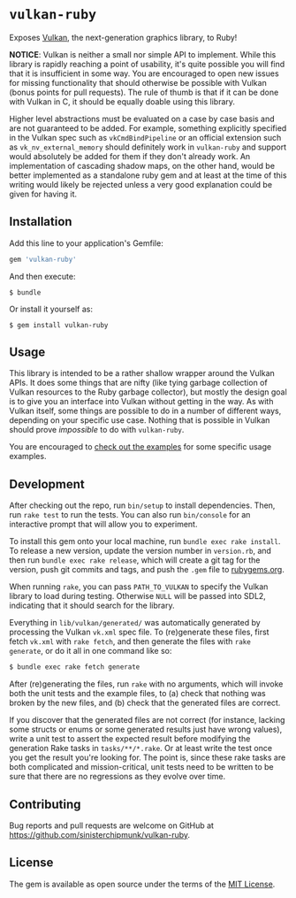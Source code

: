 # `vulkan-ruby`

Exposes [Vulkan](https://www.khronos.org/vulkan/), the next-generation graphics library, to Ruby!

**NOTICE**: Vulkan is neither a small nor simple API to implement. While this library is rapidly reaching a point of usability, it's quite possible you will find that it is insufficient in some way. You are encouraged to open new issues for missing functionality that should otherwise be possible with Vulkan (bonus points for pull requests). The rule of thumb is that if it can be done with Vulkan in C, it should be equally doable using this library.

Higher level abstractions must be evaluated on a case by case basis and are not guaranteed to be added. For example, something explicitly specified in the Vulkan spec such as `vkCmdBindPipeline` or an official extension such as `vk_nv_external_memory` should definitely work in `vulkan-ruby` and support would absolutely be added for them if they don't already work. An implementation of cascading shadow maps, on the other hand, would be better implemented as a standalone ruby gem and at least at the time of this writing would likely be rejected unless a very good explanation could be given for having it.

## Installation

Add this line to your application's Gemfile:

```ruby
gem 'vulkan-ruby'
```

And then execute:

    $ bundle

Or install it yourself as:

    $ gem install vulkan-ruby

## Usage

This library is intended to be a rather shallow wrapper around the Vulkan APIs. It does some things that are nifty (like tying garbage collection of Vulkan resources to the Ruby garbage collector), but mostly the design goal is to give you an interface into Vulkan without getting in the way. As with Vulkan itself, some things are possible to do in a number of different ways, depending on your specific use case. Nothing that is possible in Vulkan should prove _impossible_ to do with `vulkan-ruby`.

You are encouraged to [check out the examples](https://github.com/sinisterchipmunk/vulkan-ruby/tree/master/examples/) for some specific usage examples.

## Development

After checking out the repo, run `bin/setup` to install dependencies. Then, run `rake test` to run the tests. You can also run `bin/console` for an interactive prompt that will allow you to experiment.

To install this gem onto your local machine, run `bundle exec rake install`. To release a new version, update the version number in `version.rb`, and then run `bundle exec rake release`, which will create a git tag for the version, push git commits and tags, and push the `.gem` file to [rubygems.org](https://rubygems.org).

When running `rake`, you can pass `PATH_TO_VULKAN` to specify the Vulkan library to load during testing. Otherwise `NULL` will be passed into SDL2, indicating that it should search for the library.

Everything in `lib/vulkan/generated/` was automatically generated by processing the Vulkan `vk.xml` spec file. To (re)generate these files, first fetch `vk.xml` with `rake fetch`, and then generate the files with `rake generate`, or do it all in one command like so:

```bash
$ bundle exec rake fetch generate
```

After (re)generating the files, run `rake` with no arguments, which will invoke both the unit tests and the example files, to (a) check that nothing was broken by the new files, and (b) check that the generated files are correct.

If you discover that the generated files are not correct (for instance, lacking some structs or enums or some generated results just have wrong values), write a unit test to assert the expected result before modifying the generation Rake tasks in `tasks/**/*.rake`. Or at least write the test once you get the result you're looking for. The point is, since these rake tasks are both complicated and mission-critical, unit tests need to be written to be sure that there are no regressions as they evolve over time.

## Contributing

Bug reports and pull requests are welcome on GitHub at https://github.com/sinisterchipmunk/vulkan-ruby.

## License

The gem is available as open source under the terms of the [MIT License](https://opensource.org/licenses/MIT).
